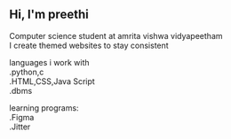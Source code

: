 ## Hi, I'm preethi 


Computer science student at amrita vishwa vidyapeetham<br/>
I create themed websites to stay consistent<br/>

languages i work with<br/>
.python,c<br/>
.HTML,CSS,Java Script<br/>
.dbms

learning programs:<br/>
.Figma<br/>
.Jitter<br/>


